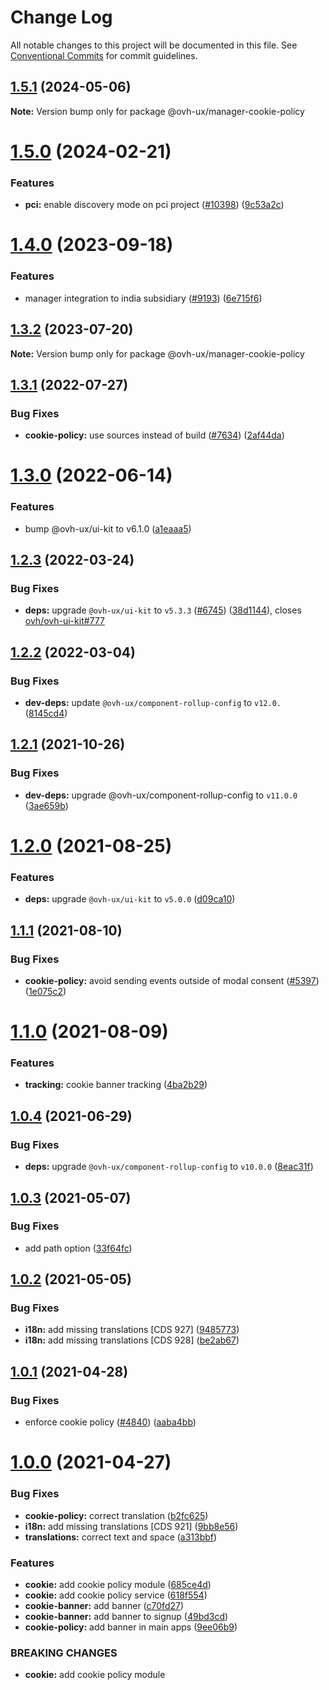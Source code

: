 # Change Log

All notable changes to this project will be documented in this file.
See [Conventional Commits](https://conventionalcommits.org) for commit guidelines.

## [1.5.1](https://github.com/ovh/manager/compare/@ovh-ux/manager-cookie-policy@1.5.0...@ovh-ux/manager-cookie-policy@1.5.1) (2024-05-06)

**Note:** Version bump only for package @ovh-ux/manager-cookie-policy





# [1.5.0](https://github.com/ovh/manager/compare/@ovh-ux/manager-cookie-policy@1.4.0...@ovh-ux/manager-cookie-policy@1.5.0) (2024-02-21)


### Features

* **pci:** enable discovery mode on pci project ([#10398](https://github.com/ovh/manager/issues/10398)) ([9c53a2c](https://github.com/ovh/manager/commit/9c53a2c4c661a17d2b492fc18c031ab09291bee8))





# [1.4.0](https://github.com/ovh/manager/compare/@ovh-ux/manager-cookie-policy@1.3.2...@ovh-ux/manager-cookie-policy@1.4.0) (2023-09-18)


### Features

* manager integration to india subsidiary ([#9193](https://github.com/ovh/manager/issues/9193)) ([6e715f6](https://github.com/ovh/manager/commit/6e715f6ff53aa609bb0e97bf4c388409f2263a44))





## [1.3.2](https://github.com/ovh/manager/compare/@ovh-ux/manager-cookie-policy@1.3.1...@ovh-ux/manager-cookie-policy@1.3.2) (2023-07-20)

**Note:** Version bump only for package @ovh-ux/manager-cookie-policy





## [1.3.1](https://github.com/ovh/manager/compare/@ovh-ux/manager-cookie-policy@1.3.0...@ovh-ux/manager-cookie-policy@1.3.1) (2022-07-27)


### Bug Fixes

* **cookie-policy:** use sources instead of build ([#7634](https://github.com/ovh/manager/issues/7634)) ([2af44da](https://github.com/ovh/manager/commit/2af44daa5c7b2640b97b1984723e79b229cb8b28))



# [1.3.0](https://github.com/ovh/manager/compare/@ovh-ux/manager-cookie-policy@1.2.3...@ovh-ux/manager-cookie-policy@1.3.0) (2022-06-14)


### Features

* bump @ovh-ux/ui-kit to v6.1.0 ([a1eaaa5](https://github.com/ovh/manager/commit/a1eaaa5cb68652d1d600ba02e0d27de557de94e5))



## [1.2.3](https://github.com/ovh/manager/compare/@ovh-ux/manager-cookie-policy@1.2.2...@ovh-ux/manager-cookie-policy@1.2.3) (2022-03-24)


### Bug Fixes

* **deps:** upgrade `@ovh-ux/ui-kit` to `v5.3.3` ([#6745](https://github.com/ovh/manager/issues/6745)) ([38d1144](https://github.com/ovh/manager/commit/38d11445b3671755758d153a4f4a166c7946705c)), closes [ovh/ovh-ui-kit#777](https://github.com/ovh/ovh-ui-kit/issues/777)



## [1.2.2](https://github.com/ovh/manager/compare/@ovh-ux/manager-cookie-policy@1.2.1...@ovh-ux/manager-cookie-policy@1.2.2) (2022-03-04)


### Bug Fixes

* **dev-deps:** update `@ovh-ux/component-rollup-config` to `v12.0.` ([8145cd4](https://github.com/ovh/manager/commit/8145cd44a34cec071db4b5267182705625951077))



## [1.2.1](https://github.com/ovh/manager/compare/@ovh-ux/manager-cookie-policy@1.2.0...@ovh-ux/manager-cookie-policy@1.2.1) (2021-10-26)


### Bug Fixes

* **dev-deps:** upgrade @ovh-ux/component-rollup-config to `v11.0.0` ([3ae659b](https://github.com/ovh/manager/commit/3ae659bea59244fd5660375b9dac52055cc374b0))



# [1.2.0](https://github.com/ovh/manager/compare/@ovh-ux/manager-cookie-policy@1.1.1...@ovh-ux/manager-cookie-policy@1.2.0) (2021-08-25)


### Features

* **deps:** upgrade `@ovh-ux/ui-kit` to `v5.0.0` ([d09ca10](https://github.com/ovh/manager/commit/d09ca10f4b7ca629e0b2f1fcb59278ea7f309a9e))



## [1.1.1](https://github.com/ovh/manager/compare/@ovh-ux/manager-cookie-policy@1.1.0...@ovh-ux/manager-cookie-policy@1.1.1) (2021-08-10)


### Bug Fixes

* **cookie-policy:** avoid sending events outside of modal consent ([#5397](https://github.com/ovh/manager/issues/5397)) ([1e075c2](https://github.com/ovh/manager/commit/1e075c222e2e4be93d9f8ea3f4f288195b38bc2a))



# [1.1.0](https://github.com/ovh/manager/compare/@ovh-ux/manager-cookie-policy@1.0.4...@ovh-ux/manager-cookie-policy@1.1.0) (2021-08-09)


### Features

* **tracking:** cookie banner tracking ([4ba2b29](https://github.com/ovh/manager/commit/4ba2b293a07489dd5e5b1211d20aa4ed9b95f0fa))



## [1.0.4](https://github.com/ovh/manager/compare/@ovh-ux/manager-cookie-policy@1.0.3...@ovh-ux/manager-cookie-policy@1.0.4) (2021-06-29)


### Bug Fixes

* **deps:** upgrade `@ovh-ux/component-rollup-config` to `v10.0.0` ([8eac31f](https://github.com/ovh/manager/commit/8eac31f81e46d1570c131cf55788d6435842ab6d))



## [1.0.3](https://github.com/ovh/manager/compare/@ovh-ux/manager-cookie-policy@1.0.2...@ovh-ux/manager-cookie-policy@1.0.3) (2021-05-07)


### Bug Fixes

* add path option ([33f64fc](https://github.com/ovh/manager/commit/33f64fc3c71b8c0bbff27cb40d56cfbdd19e695a))



## [1.0.2](https://github.com/ovh/manager/compare/@ovh-ux/manager-cookie-policy@1.0.1...@ovh-ux/manager-cookie-policy@1.0.2) (2021-05-05)


### Bug Fixes

* **i18n:** add missing translations [CDS 927] ([9485773](https://github.com/ovh/manager/commit/94857730b2424c10201ec4e690e5464f7c1aeafd))
* **i18n:** add missing translations [CDS 928] ([be2ab67](https://github.com/ovh/manager/commit/be2ab67bf0d2f2be9403ebb1f4d314a3c4eebf17))



## [1.0.1](https://github.com/ovh/manager/compare/@ovh-ux/manager-cookie-policy@1.0.0...@ovh-ux/manager-cookie-policy@1.0.1) (2021-04-28)


### Bug Fixes

* enforce cookie policy ([#4840](https://github.com/ovh/manager/issues/4840)) ([aaba4bb](https://github.com/ovh/manager/commit/aaba4bba6bc1f0ec900ec20f22c7ccb0f1f6dfae))



# [1.0.0](https://github.com/ovh/manager/compare/@ovh-ux/manager-cookie-policy@0.0.0...@ovh-ux/manager-cookie-policy@1.0.0) (2021-04-27)


### Bug Fixes

* **cookie-policy:** correct translation ([b2fc625](https://github.com/ovh/manager/commit/b2fc625da91e21b74938e3b0b816df849ef3467e))
* **i18n:** add missing translations [CDS 921] ([9bb8e56](https://github.com/ovh/manager/commit/9bb8e56115321ded2cf8a9ed79e3dd36ad3949f8))
* **translations:** correct text and space ([a313bbf](https://github.com/ovh/manager/commit/a313bbf13af1cef56e1573a74844281e32f2d6aa))


### Features

* **cookie:** add cookie policy module ([685ce4d](https://github.com/ovh/manager/commit/685ce4d6051556e73253e2a5a9543646ac1afb98))
* **cookie:** add cookie policy service ([618f554](https://github.com/ovh/manager/commit/618f5543760434bf05503d509c14cb8dc6e97d2b))
* **cookie-banner:** add banner ([c70fd27](https://github.com/ovh/manager/commit/c70fd2754916b63dd4752ab011856d0a8bab3c4c))
* **cookie-banner:** add banner to signup ([49bd3cd](https://github.com/ovh/manager/commit/49bd3cd04cf185b1a4bf55d96da70a9a31bcc1b8))
* **cookie-policy:** add banner in main apps ([9ee06b9](https://github.com/ovh/manager/commit/9ee06b943e1be00de84f6ed495316a130ae6aa3e))


### BREAKING CHANGES

* **cookie:** add cookie policy module
